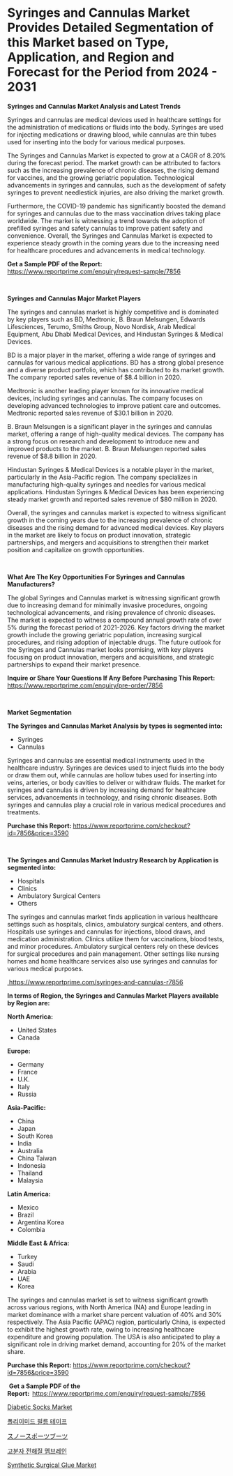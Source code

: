 <p><h1>Syringes and Cannulas Market Provides Detailed Segmentation of this Market based on Type, Application, and Region and Forecast for the Period from 2024 - 2031</h1></p><p><strong>Syringes and Cannulas Market Analysis and Latest Trends</strong></p>
<p><p>Syringes and cannulas are medical devices used in healthcare settings for the administration of medications or fluids into the body. Syringes are used for injecting medications or drawing blood, while cannulas are thin tubes used for inserting into the body for various medical purposes.</p><p>The Syringes and Cannulas Market is expected to grow at a CAGR of 8.20% during the forecast period. The market growth can be attributed to factors such as the increasing prevalence of chronic diseases, the rising demand for vaccines, and the growing geriatric population. Technological advancements in syringes and cannulas, such as the development of safety syringes to prevent needlestick injuries, are also driving the market growth.</p><p>Furthermore, the COVID-19 pandemic has significantly boosted the demand for syringes and cannulas due to the mass vaccination drives taking place worldwide. The market is witnessing a trend towards the adoption of prefilled syringes and safety cannulas to improve patient safety and convenience. Overall, the Syringes and Cannulas Market is expected to experience steady growth in the coming years due to the increasing need for healthcare procedures and advancements in medical technology.</p></p>
<p><strong>Get a Sample PDF of the Report:&nbsp;</strong> <a href="https://www.reportprime.com/enquiry/request-sample/7856">https://www.reportprime.com/enquiry/request-sample/7856</a></p>
<p>&nbsp;</p>
<p><strong>Syringes and Cannulas Major Market Players</strong></p>
<p><p>The syringes and cannulas market is highly competitive and is dominated by key players such as BD, Medtronic, B. Braun Melsungen, Edwards Lifesciences, Terumo, Smiths Group, Novo Nordisk, Arab Medical Equipment, Abu Dhabi Medical Devices, and Hindustan Syringes & Medical Devices.</p><p>BD is a major player in the market, offering a wide range of syringes and cannulas for various medical applications. BD has a strong global presence and a diverse product portfolio, which has contributed to its market growth. The company reported sales revenue of $8.4 billion in 2020.</p><p>Medtronic is another leading player known for its innovative medical devices, including syringes and cannulas. The company focuses on developing advanced technologies to improve patient care and outcomes. Medtronic reported sales revenue of $30.1 billion in 2020.</p><p>B. Braun Melsungen is a significant player in the syringes and cannulas market, offering a range of high-quality medical devices. The company has a strong focus on research and development to introduce new and improved products to the market. B. Braun Melsungen reported sales revenue of $8.8 billion in 2020.</p><p>Hindustan Syringes & Medical Devices is a notable player in the market, particularly in the Asia-Pacific region. The company specializes in manufacturing high-quality syringes and needles for various medical applications. Hindustan Syringes & Medical Devices has been experiencing steady market growth and reported sales revenue of $80 million in 2020.</p><p>Overall, the syringes and cannulas market is expected to witness significant growth in the coming years due to the increasing prevalence of chronic diseases and the rising demand for advanced medical devices. Key players in the market are likely to focus on product innovation, strategic partnerships, and mergers and acquisitions to strengthen their market position and capitalize on growth opportunities.</p></p>
<p>&nbsp;</p>
<p><strong>What Are The Key Opportunities For Syringes and Cannulas Manufacturers?</strong></p>
<p><p>The global Syringes and Cannulas market is witnessing significant growth due to increasing demand for minimally invasive procedures, ongoing technological advancements, and rising prevalence of chronic diseases. The market is expected to witness a compound annual growth rate of over 5% during the forecast period of 2021-2026. Key factors driving the market growth include the growing geriatric population, increasing surgical procedures, and rising adoption of injectable drugs. The future outlook for the Syringes and Cannulas market looks promising, with key players focusing on product innovation, mergers and acquisitions, and strategic partnerships to expand their market presence.</p></p>
<p><strong>Inquire or Share Your Questions If Any Before Purchasing This Report:</strong> <a href="https://www.reportprime.com/enquiry/pre-order/7856">https://www.reportprime.com/enquiry/pre-order/7856</a></p>
<p>&nbsp;</p>
<p><strong>Market Segmentation</strong></p>
<p><strong>The Syringes and Cannulas Market Analysis by types is segmented into:</strong></p>
<p><ul><li>Syringes</li><li>Cannulas</li></ul></p>
<p><p>Syringes and cannulas are essential medical instruments used in the healthcare industry. Syringes are devices used to inject fluids into the body or draw them out, while cannulas are hollow tubes used for inserting into veins, arteries, or body cavities to deliver or withdraw fluids. The market for syringes and cannulas is driven by increasing demand for healthcare services, advancements in technology, and rising chronic diseases. Both syringes and cannulas play a crucial role in various medical procedures and treatments.</p></p>
<p><strong>Purchase this Report:&nbsp;</strong><a href="https://www.reportprime.com/checkout?id=7856&price=3590">https://www.reportprime.com/checkout?id=7856&price=3590</a></p>
<p>&nbsp;</p>
<p><strong>The Syringes and Cannulas Market Industry Research by Application is segmented into:</strong></p>
<p><ul><li>Hospitals</li><li>Clinics</li><li>Ambulatory Surgical Centers</li><li>Others</li></ul></p>
<p><p>The syringes and cannulas market finds application in various healthcare settings such as hospitals, clinics, ambulatory surgical centers, and others. Hospitals use syringes and cannulas for injections, blood draws, and medication administration. Clinics utilize them for vaccinations, blood tests, and minor procedures. Ambulatory surgical centers rely on these devices for surgical procedures and pain management. Other settings like nursing homes and home healthcare services also use syringes and cannulas for various medical purposes.</p></p>
<p><a href="https://www.reportprime.com/syringes-and-cannulas-r7856">&nbsp;https://www.reportprime.com/syringes-and-cannulas-r7856</a></p>
<p><strong>In terms of Region, the Syringes and Cannulas Market Players available by Region are:</strong></p>
<p>
    <p> <strong> North America: </strong>
        <ul>
            <li>United States</li>
            <li>Canada</li>
        </ul>
        </p> 
    <p> <strong> Europe: </strong>
        <ul>
            <li>Germany</li>
            <li>France</li>
            <li>U.K.</li>
            <li>Italy</li>
            <li>Russia</li>
        </ul>
        </p> 
    <p> <strong> Asia-Pacific: </strong>
        <ul>
            <li>China</li>
            <li>Japan</li>
            <li>South Korea</li>
            <li>India</li>
            <li>Australia</li>
            <li>China Taiwan</li>
            <li>Indonesia</li>
            <li>Thailand</li>
            <li>Malaysia</li>
        </ul>
        </p> 
    <p> <strong> Latin America: </strong>
        <ul>
            <li>Mexico</li>
            <li>Brazil</li>
            <li>Argentina Korea</li>
            <li>Colombia</li>
        </ul>
        </p> 
    <p> <strong> Middle East & Africa: </strong>
        <ul>
            <li>Turkey</li>
            <li>Saudi</li>
            <li>Arabia</li>
            <li>UAE</li>
            <li>Korea</li>
        </ul>
    </p>
    </p>
<p><p>The syringes and cannulas market is set to witness significant growth across various regions, with North America (NA) and Europe leading in market dominance with a market share percent valuation of 40% and 30% respectively. The Asia Pacific (APAC) region, particularly China, is expected to exhibit the highest growth rate, owing to increasing healthcare expenditure and growing population. The USA is also anticipated to play a significant role in driving market demand, accounting for 20% of the market share.</p></p>
<p><strong>Purchase this Report: </strong><a href="https://www.reportprime.com/checkout?id=7856&price=3590">https://www.reportprime.com/checkout?id=7856&price=3590</a></p>
<p>&nbsp;<strong>Get a Sample PDF of the Report:&nbsp;&nbsp;</strong><a href="https://www.reportprime.com/enquiry/request-sample/7856">https://www.reportprime.com/enquiry/request-sample/7856</a></p>
<p><strong></strong></p>
<p><p><a href="https://issuu.com/reportprime-2/docs/diabetic-socks-market-size-2030.pptx">Diabetic Socks Market</a></p><p><a href="https://github.com/vs10l4sfg5c/Market-Research-Report-List-2/blob/main/987780572661.md">폴리이미드 필름 테이프</a></p><p><a href="https://github.com/LeanneBruen2023/Market-Research-Report-List-1/blob/main/266819076807.md">スノースポーツブーツ</a></p><p><a href="https://github.com/Skyleitney456456/Market-Research-Report-List-1/blob/main/638637172662.md">고분자 전해질 멤브레인</a></p><p><a href="https://github.com/bmorecock/Market-Research-Report-List-3/blob/main/synthetic-surgical-glue-market.md">Synthetic Surgical Glue Market</a></p></p>